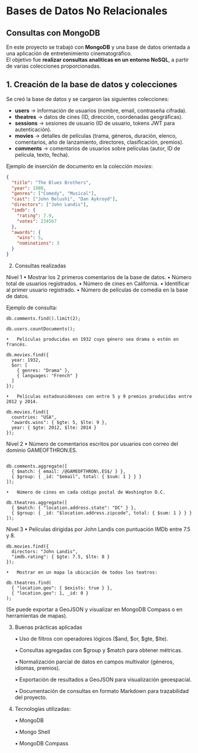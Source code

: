 # Bases de Datos No Relacionales  
## Consultas con MongoDB  

En este proyecto se trabajó con **MongoDB** y una base de datos orientada a una aplicación de entretenimiento cinematográfico.  
El objetivo fue **realizar consultas analíticas en un entorno NoSQL**, a partir de varias colecciones proporcionadas.  


## 1. Creación de la base de datos y colecciones  

Se creó la base de datos y se cargaron las siguientes colecciones:  

- **users** → información de usuarios (nombre, email, contraseña cifrada).  
- **theatres** → datos de cines (ID, dirección, coordenadas geográficas).  
- **sessions** → sesiones de usuario (ID de usuario, tokens JWT para autenticación).  
- **movies** → detalles de películas (trama, géneros, duración, elenco, comentarios, año de lanzamiento, directores, clasificación, premios).  
- **comments** → comentarios de usuarios sobre películas (autor, ID de película, texto, fecha).  

Ejemplo de inserción de documento en la colección *movies*:  

```json
{
  "title": "The Blues Brothers",
  "year": 1980,
  "genres": ["Comedy", "Musical"],
  "cast": ["John Belushi", "Dan Aykroyd"],
  "directors": ["John Landis"],
  "imdb": {
    "rating": 7.9,
    "votes": 234567
  },
  "awards": {
    "wins": 5,
    "nominations": 3
  }
}

```

2. Consultas realizadas

Nivel 1
	•	Mostrar los 2 primeros comentarios de la base de datos.
	•	Número total de usuarios registrados.
	•	Número de cines en California.
	•	Identificar al primer usuario registrado.
	•	Número de películas de comedia en la base de datos.

Ejemplo de consulta:
```
db.comments.find().limit(2);

db.users.countDocuments();
```

	•	Películas producidas en 1932 cuyo género sea drama o estén en francés.

```
db.movies.find({
  year: 1932,
  $or: [
    { genres: "Drama" },
    { languages: "French" }
  ]
});

```

	•	Películas estadounidenses con entre 5 y 9 premios producidas entre 2012 y 2014.

```
db.movies.find({
  countries: "USA",
  "awards.wins": { $gte: 5, $lte: 9 },
  year: { $gte: 2012, $lte: 2014 }
});

```

Nivel 2
	•	Número de comentarios escritos por usuarios con correo del dominio GAMEOFTHRON.ES.
```

db.comments.aggregate([
  { $match: { email: /@GAMEOFTHRON\.ES$/ } },
  { $group: { _id: "$email", total: { $sum: 1 } } }
]);
```
	•	Número de cines en cada código postal de Washington D.C.

```
db.theatres.aggregate([
  { $match: { "location.address.state": "DC" } },
  { $group: { _id: "$location.address.zipcode", total: { $sum: 1 } } }
]);
```

Nivel 3
	•	Películas dirigidas por John Landis con puntuación IMDb entre 7.5 y 8.

```
db.movies.find({
  directors: "John Landis",
  "imdb.rating": { $gte: 7.5, $lte: 8 }
});
```

	•	Mostrar en un mapa la ubicación de todos los teatros:

```
db.theatres.find(
  { "location.geo": { $exists: true } },
  { "location.geo": 1, _id: 0 }
);
```

(Se puede exportar a GeoJSON y visualizar en MongoDB Compass o en herramientas de mapas).


3. Buenas prácticas aplicadas
   
	•	Uso de filtros con operadores lógicos ($and, $or, $gte, $lte).

	•	Consultas agregadas con $group y $match para obtener métricas.

	•	Normalización parcial de datos en campos multivalor (géneros, idiomas, premios).

	•	Exportación de resultados a GeoJSON para visualización geoespacial.

	•	Documentación de consultas en formato Markdown para trazabilidad del proyecto.


4. Tecnologías utilizadas:

	•	MongoDB
	
	•	Mongo Shell
	
	•	MongoDB Compass

